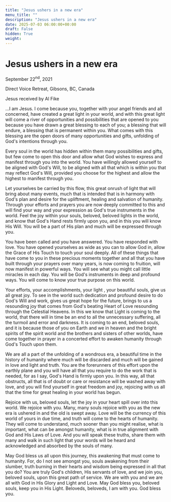 ```yaml
---
title: "Jesus ushers in a new era"
menu_title: ""
description: "Jesus ushers in a new era"
date: 2025-07-03 06:00:00+00:00
draft: False
hidden: True
weight:
---
```

# Jesus ushers in a new era

September 22<sup>nd</sup>, 2021

Direct Voice Retreat, Gibsons, BC, Canada

Jesus received by Al Fike

...I am Jesus. I come because you, together with your angel friends and all concerned, have created a great light in your world, and with this great light will come a river of opportunities and possibilities that are opened to you because you have drawn a great blessing to each of you; a blessing that will endure, a blessing that is permanent within you. What comes with this blessing are the open doors of many opportunities and gifts, unfolding of God's intentions through you.

Every soul in the world has hidden within them many possibilities and gifts, but few come to open this door and allow what God wishes to express and manifest through you into the world. You have willingly allowed yourself to be aligned with God's Will, to be aligned with all that which is within you that may reflect God's Will, provided you choose for the highest and allow the highest to manifest through you.

Let yourselves be carried by this flow, this great onrush of light that will bring about many events, much that is intended that is in harmony with God's plan and desire for the upliftment, healing and salvation of humanity. Through your efforts and prayers you are now deeply committed to this and will find your way and your expression as God's true instruments in the world. Feel the joy within your souls, beloved, beloved lights in the world, and know that God's Hand rests firmly upon you, and in this you will know His Will.  You will be a part of His plan and much will be expressed through you.

You have been called and you have answered.  You have responded with love. You have opened yourselves as wide as you can to allow God in, allow the Grace of His Touch to touch your soul deeply. All of these things that have come to you in these precious moments together and all that you have built through your prayers over many years, is now coming to fruition, will now manifest in powerful ways. You will see what you might call little miracles in each day. You will be God's instruments in deep and profound ways. You will come to know your true purpose on this world.

Your efforts, your accomplishments, your light , your beautiful souls, give us all great joy. To see in the world such dedication and profound desire to do God's Will and work, gives us great hope for the future, brings to us a resounding joy that comes from God's beating Heart of Love resounding through the Celestial Heavens. In this we know that Light is coming to the world, that there will in time be an end to all the unnecessary suffering, all the turmoil and error and darkness. It is coming to an end, beloved souls, and it is because those of you on Earth  and we in heaven and the bright spirits of the spirit world and the brothers and sisters of other worlds, have come together in prayer in a concerted effort to awaken humanity through God's Touch upon them.

We are all a part of the unfolding of a wondrous era, a beautiful time in the history of humanity where much will be discarded and much will be gained in love and light and truth. You are the forerunners of this effort upon the earthly plane and you will have all that you require to do the work that is needed, for as I say, God's Hand is firmly upon you. In this way, all that obstructs, all that is of doubt or care or resistance will be washed away with love, and you will find yourself in great freedom and joy, rejoicing with us all that the time for great healing in your world has begun.

Rejoice with us, beloved souls, let the joy in your heart spill over into this world. We rejoice with you. Many, many souls rejoice with you as the new era is ushered in and the old is swept away. Love will be the currency of this world of yours in due time, and truth will come to the hearts of humanity. They will come to understand, much sooner than you might realise, what is important, what can be amongst humanity, what is in true alignment with God and His Laws of Love. And you will speak these truths, share them with many and walk in such light that your words will be heard and acknowledged and absorbed by the souls of many.

May God bless us all upon this journey, this awakening that must come to humanity. For, do I not see amongst you, souls awakening from their slumber, truth burning in their hearts and wisdom being expressed in all that you do? You are truly God's children, His servants of love, and we join you, beloved souls, upon this great path of service. We are with you and we are all with God in His Glory and Light and Love. May God bless you, beloved souls, keep you in His Light. Beloveds, beloveds, I am with you. God bless you.

